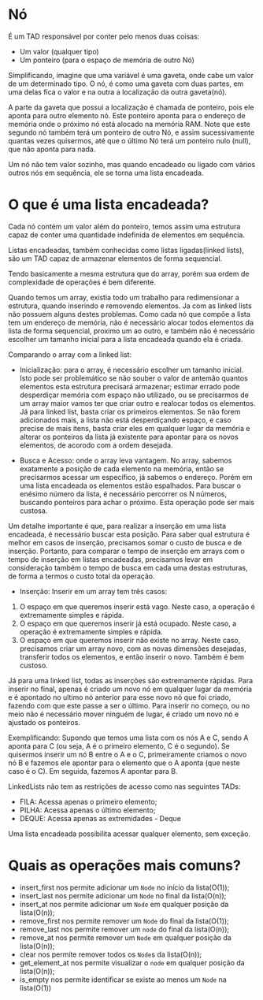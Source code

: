 # Nó

É um TAD responsável por conter pelo menos duas coisas:

- Um valor (qualquer tipo)
- Um ponteiro (para o espaço de memória de outro Nó)

Simplificando, imagine que uma variável é uma gaveta, onde cabe um valor de um determinado tipo. O nó, é como uma gaveta com duas partes, em uma delas fica o valor e na outra a localização da outra gaveta(nó).

A parte da gaveta que possui a localização é chamada de ponteiro, pois ele aponta para outro elemento nó. Este ponteiro aponta para o endereço de memória onde o próximo nó está alocado na memória RAM. Note que este segundo nó também terá um ponteiro de outro Nó, e assim sucessivamente quantas vezes quisermos, até que o último Nó terá um ponteiro nulo (null), que não aponta para nada.

Um nó não tem valor sozinho, mas quando encadeado ou ligado com vários outros nós em sequência, ele se torna uma lista encadeada.

# O que é uma lista encadeada?

Cada nó contém um valor além do ponteiro, temos assim uma estrutura capaz de conter uma quantidade indefinida de elementos em sequência.

Listas encadeadas, também conhecidas como listas ligadas(linked lists), são um TAD capaz de armazenar elementos de forma sequencial.

Tendo basicamente a mesma estrutura que do array, porém sua ordem de complexidade de operações é bem diferente.

Quando temos um array, existia todo um trabalho para redimensionar a estrutura, quando inserindo e removendo elementos. Ja com as linked lists não possuem alguns destes problemas. Como cada nó que compõe a lista tem um endereço de memória, não é necessário alocar todos elementos da lista de forma sequencial, proximo um ao outro, e também não é necessário escolher um tamanho inicial para a lista encadeada quando ela é criada.

Comparando o array com a linked list:

- Inicialização: para o array, é necessário escolher um tamanho inicial. Isto pode ser problemático se não souber o valor de antemão quantos elementos esta estrutura precisará armazenar; estimar errado pode desperdiçar memória com espaço não utilizado, ou se precisarmos de um array maior vamos ter que criar outro e realocar todos os elementos. Já para linked list, basta criar os primeiros elementos. Se não forem adicionados mais, a lista não está desperdiçando espaço, e caso precise de mais itens, basta criar eles em qualquer lugar da memória e alterar os ponteiros da lista já existente para apontar para os novos elementos, de acorodo com a ordem desejada.

- Busca e Acesso: onde o array leva vantagem. No array, sabemos exatamente a posição de cada elemento na memória, então se precisarmos acessar um específico, já sabemos o endereço. Porém em uma lista encadeada os elementos estão espalhados. Para buscar o enésimo número da lista, é necessário percorrer os N números, buscando ponteiros para achar o próximo. Esta operação pode ser mais custosa.

Um detalhe importante é que, para realizar a inserção em uma lista encadeada, é necessário buscar esta posição. Para saber qual estrutura é melhor em casos de inserção, precisamos somar o custo de busca e de inserção. Portanto, para comparar o tempo de inserção em arrays com o tempo de inserção em listas encadeadas, precisamos levar em consideração também o tempo de busca em cada uma destas estruturas, de forma a termos o custo total da operação.

- Inserção: Inserir em um array tem três casos:

1. O espaço em que queremos inserir está vago. Neste caso, a operação é extremamente simples e rápida.
2. O espaço em que queremos inserir já está ocupado. Neste caso, a operação é extremamente simples e rápida.
3. O espaço em que queremos inserir não existe no array. Neste caso, precisamos criar um array novo, com as novas dimensões desejadas, transferir todos os elementos, e então inserir o novo. Também é bem custoso.

Já para uma linked list, todas as inserções são extremamente rápidas. Para inserir no final, apenas é criado um novo nó em qualquer lugar da memória e é apontado no ultimo nó anterior para esse novo nó que foi criado, fazendo com que este passe a ser o último. Para inserir no começo, ou no meio não é necessário mover ninguém de lugar, é criado um novo nó e ajustado os ponteiros.

Exemplificando:
Supondo que temos uma lista com os nós A e C, sendo A  aponta para C (ou seja, A é o primeiro elemento, C é o segundo). Se quisermos inserir um nó B entre o A e o C, primeiramente criamos o novo nó B e fazemos ele apontar para o elemento que o A aponta (que neste caso é o C). Em seguida, fazemos A apontar para B.

LinkedLists não tem as restrições de acesso como nas seguintes TADs:

- FILA: Acessa apenas o primeiro elemento;
- PILHA: Acessa apenas o último elemento;
- DEQUE: Acessa apenas as extremidades - Deque

Uma lista encadeada possibilita acessar qualquer elemento, sem exceção.

# Quais as operações mais comuns?

- insert_first nos permite adicionar um `Node` no início da lista(O(1));
- insert_last nos permite adicionar um `Node` no final da lista(O(n));
- insert_at nos permite adicionar um `Node` em qualquer posição da lista(O(n));
- remove_first nos permite remover um `Node` do final da lista(O(1));
- remove_last nos permite remover um `node` do final da lista(O(n));
- remove_at nos permite remover um `Node` em qualquer posição da lista(O(n));
- clear nos permite remover todos os `Node`s da lista(O(n));
- get_element_at nos permite visualizar o `node` em qualquer posição da lista(O(n));
- is_empty nos permite identificar se existe ao menos um `Node` na lista(O(1))

